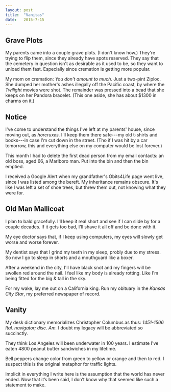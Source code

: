 ```yaml
---
layout:	post
title:	"Vanitas"
date:	2015-7-15
---
```

## Grave Plots

My parents came into a couple grave plots. (I don't know how.) They're trying to flip them, since they already have spots reserved. They say that the cemetery in question isn't as desirable as it used to be, so they want to unload them fast. Especially since cremation is getting more popular.

My mom on cremation: *You don't amount to much.* Just a two-pint Ziploc. She dumped her mother's ashes illegally off the Pacific coast, by where the *Twilight* movies were shot. The remainder was pressed into a bead that she keeps on her Pandora bracelet. (This one aside, she has about $1300 in charms on it.)

## Notice

I've come to understand the things I've left at my parents' house, since moving out, as *horcruxes.* I'll keep them there safe---my old t-shirts and books---in case I'm cut down in the street. (Tho if I was hit by a car tomorrow, this and everything else on my computer would be lost forever.)

This month I had to delete the first dead person from my email contacts: an old boss, aged 66, a Marlboro man. Put into the bin and then the bin emptied.

I received a Google Alert when my grandfather's Obits4Life page went live, since I was listed among the bereft. My inheritance remains obscure. It's like I was left a set of shoe trees, but threw them out, not knowing what they were for.

## Old Man Mallicoat

I plan to bald gracefully. I'll keep it real short and see if I can slide by for a couple decades. If it gets too bad, I'll shave it all off and be done with it.

My eye doctor says that, if I keep using computers, my eyes will slowly get worse and worse forever.

My dentist says that I grind my teeth in my sleep, probly due to my stress. So now I go to sleep in shorts and a mouthguard like a boxer.

After a weekend in the city, I'll have black snot and my fingers will be swollen red around the nail. I feel like my body is already rotting. Like I'm being fitted for the big & tall in the sky.

For my wake, lay me out on a California king. Run my obituary in the *Kansas City Star*, my preferred newspaper of record.

## Vanity

My desk dictionary memorializes Christopher Columbus as thus: *1451-1506 Ital. navigator; disc. Am.* I doubt my legacy will be abbreviated so succinctly.

They think Los Angeles will been underwater in 100 years. I estimate I've eaten 4800 peanut butter sandwiches in my lifetime.

Bell peppers change color from green to yellow or orange and then to red. I suspect this is the original metaphor for traffic lights.

Implicit in everything I write here is the assumption that the world has never ended. Now that it’s been said, I don’t know why that seemed like such a statement to make.
